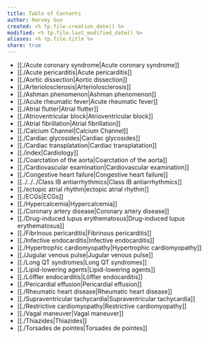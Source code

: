 ```yaml
---
title: Table of Contents
author: Harvey Guo
created: <% tp.file.creation_date() %>
modified: <% tp.file.last_modified_date() %>
aliases: <% tp.file.title %>
share: true
---
```


- [[./Acute coronary syndrome|Acute coronary syndrome]]
- [[./Acute pericarditis|Acute pericarditis]]
- [[./Aortic dissection|Aortic dissection]]
- [[./Arteriolosclerosis|Arteriolosclerosis]]
- [[./Ashman phenomenon|Ashman phenomenon]]
- [[./Acute rheumatic fever|Acute rheumatic fever]]
- [[./Atrial flutter|Atrial flutter]]
- [[./Atrioventricular block|Atrioventricular block]]
- [[./Atrial fibrillation|Atrial fibrillation]]
- [[./Calcium Channel|Calcium Channel]]
- [[./Cardiac glycosides|Cardiac glycosides]]
- [[./Cardiac transplatation|Cardiac transplatation]]
- [[./index|Cardiology]]
- [[./Coarctation of the aorta|Coarctation of the aorta]]
- [[./Cardiovascular examination|Cardiovascular examination]]
- [[./Congestive heart failure|Congestive heart failure]]
- [[../../../Class IB antiarrhythmics|Class IB antiarrhythmics]]
- [[./ectopic atrial rhythm|ectopic atrial rhythm]]
- [[./ECGs|ECGs]]
- [[./Hypercalcemia|Hypercalcemia]]
- [[./Coronary artery disease|Coronary artery disease]]
- [[./Drug-induced lupus erythematosus|Drug-induced lupus erythematosus]]
- [[./Fibrinous pericarditis|Fibrinous pericarditis]]
- [[./Infective endocarditis|Infective endocarditis]]
- [[./Hypertrophic cardiomyopathy|Hypertrophic cardiomyopathy]]
- [[./Jugular venous pulse|Jugular venous pulse]]
- [[./Long QT syndromes|Long QT syndromes]]
- [[./Lipid-lowering agents|Lipid-lowering agents]]
- [[./Löffler endocarditis|Löffler endocarditis]]
- [[./Pericardial effusion|Pericardial effusion]]
- [[./Rheumatic heart disease|Rheumatic heart disease]]
- [[./Supraventricular tachycardia|Supraventricular tachycardia]]
- [[./Restrictive cardiomyopathy|Restrictive cardiomyopathy]]
- [[./Vagal maneuver|Vagal maneuver]]
- [[./Thiazides|Thiazides]]
- [[./Torsades de pointes|Torsades de pointes]]

